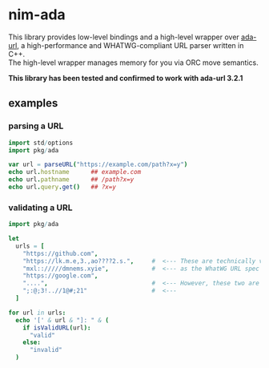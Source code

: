 # nim-ada
This library provides low-level bindings and a high-level wrapper over [ada-url](https://github.com/ada-url/ada), a high-performance and WHATWG-compliant URL parser written in C++. \
The high-level wrapper manages memory for you via ORC move semantics.

**This library has been tested and confirmed to work with ada-url 3.2.1**

## examples
### parsing a URL
```nim
import std/options
import pkg/ada

var url = parseURL("https://example.com/path?x=y")
echo url.hostname      ## example.com
echo url.pathname      ## /path?x=y
echo url.query.get()   ## ?x=y
```

### validating a URL
```nim
import pkg/ada

let
  urls = [
    "https://github.com",
    "https://lk.m.e,3.,ao????2.s.",     #  <--- These are technically valid URLs,
    "mxl:://///dmnems.xyie",            #  <--- as the WhatWG URL spec is very forgiving for erroneous inputs.
    "https://google.com",
    "....",                             #  <--- However, these two are not. 
    ";:@;3!..//1@#;21"                  #  <---
  ]

for url in urls:
  echo '[' & url & "]: " & (
    if isValidURL(url):
      "valid"
    else:
      "invalid"
  )
```
